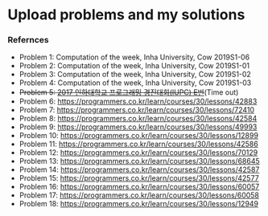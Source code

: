 # Upload problems and my solutions



### Refernces

* Problem 1: Computation of the week, Inha University, Cow 2019S1-06
* Problem 2: Computation of the week, Inha University, Cow 2019S1-01
* Problem 3: Computation of the week, Inha University, Cow 2019S1-02
* Problem 4: Computation of the week, Inha University, Cow 2019S1-03
* ~~Problem 5: [2017 인하대학교 프로그래밍 경진대회(IUPC) E번](https://www.acmicpc.net/problem/14616)~~(Time out)
* Problem 6: https://programmers.co.kr/learn/courses/30/lessons/42883
* Problem 7: https://programmers.co.kr/learn/courses/30/lessons/72410
* Problem 8: https://programmers.co.kr/learn/courses/30/lessons/42584
* Problem 9:  https://programmers.co.kr/learn/courses/30/lessons/49993
* Problem 10: https://programmers.co.kr/learn/courses/30/lessons/12899
* Problem 11: https://programmers.co.kr/learn/courses/30/lessons/42586
* Problem 12: https://programmers.co.kr/learn/courses/30/lessons/70129
* Problem 13: https://programmers.co.kr/learn/courses/30/lessons/68645
* Problem 14: https://programmers.co.kr/learn/courses/30/lessons/42587
* Problem 15: https://programmers.co.kr/learn/courses/30/lessons/42577
* Problem 16: https://programmers.co.kr/learn/courses/30/lessons/60057
* Problem 17: https://programmers.co.kr/learn/courses/30/lessons/60058
* Problem 18: https://programmers.co.kr/learn/courses/30/lessons/12949

